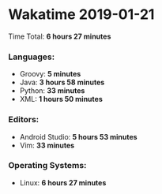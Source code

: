 # Wakatime 2019-01-21

Time Total: **6 hours 27 minutes**

### Languages:
- Groovy: **5 minutes** 
- Java: **3 hours 58 minutes** 
- Python: **33 minutes** 
- XML: **1 hours 50 minutes** 

### Editors:
- Android Studio: **5 hours 53 minutes** 
- Vim: **33 minutes** 

### Operating Systems:
- Linux: **6 hours 27 minutes** 

